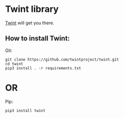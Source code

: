 # Twint library 

[Twint](https://pypi.org/project/twint/) will get you there.

## How to install Twint:

Git:
```
git clone https://github.com/twintproject/twint.git
cd twint
pip3 install . -r requirements.txt
```

# OR

Pip:
```
pip3 install twint
```